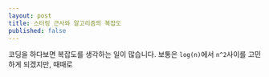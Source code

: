 ```yaml
---
layout: post
title: 스터링 근사와 알고리즘의 복잡도
published: false
---
```

코딩을 하다보면 복잡도를 생각하는 일이 많습니다. 보통은 `log(n)`에서 `n^2`사이를 고민하게 되겠지만, 때때로
